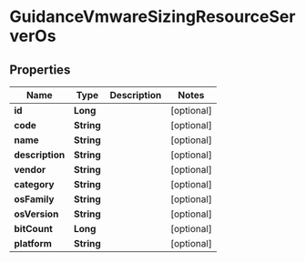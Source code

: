 

# GuidanceVmwareSizingResourceServerOs

## Properties

Name | Type | Description | Notes
------------ | ------------- | ------------- | -------------
**id** | **Long** |  |  [optional]
**code** | **String** |  |  [optional]
**name** | **String** |  |  [optional]
**description** | **String** |  |  [optional]
**vendor** | **String** |  |  [optional]
**category** | **String** |  |  [optional]
**osFamily** | **String** |  |  [optional]
**osVersion** | **String** |  |  [optional]
**bitCount** | **Long** |  |  [optional]
**platform** | **String** |  |  [optional]



